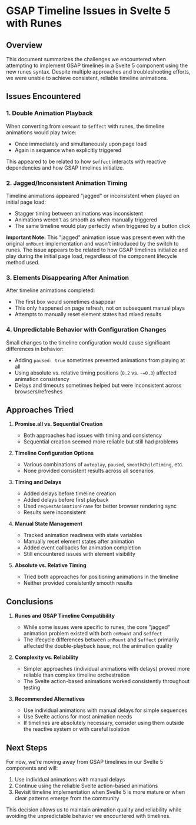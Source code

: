 # GSAP Timeline Issues in Svelte 5 with Runes

## Overview

This document summarizes the challenges we encountered when attempting to implement GSAP timelines in a Svelte 5 component using the new runes syntax. Despite multiple approaches and troubleshooting efforts, we were unable to achieve consistent, reliable timeline animations.

## Issues Encountered

### 1. Double Animation Playback

When converting from `onMount` to `$effect` with runes, the timeline animations would play twice:
- Once immediately and simultaneously upon page load
- Again in sequence when explicitly triggered

This appeared to be related to how `$effect` interacts with reactive dependencies and how GSAP timelines initialize.

### 2. Jagged/Inconsistent Animation Timing

Timeline animations appeared "jagged" or inconsistent when played on initial page load:
- Stagger timing between animations was inconsistent
- Animations weren't as smooth as when manually triggered
- The same timeline would play perfectly when triggered by a button click

**Important Note:** This "jagged" animation issue was present even with the original `onMount` implementation and wasn't introduced by the switch to runes. The issue appears to be related to how GSAP timelines initialize and play during the initial page load, regardless of the component lifecycle method used.

### 3. Elements Disappearing After Animation

After timeline animations completed:
- The first box would sometimes disappear
- This only happened on page refresh, not on subsequent manual plays
- Attempts to manually reset element states had mixed results

### 4. Unpredictable Behavior with Configuration Changes

Small changes to the timeline configuration would cause significant differences in behavior:
- Adding `paused: true` sometimes prevented animations from playing at all
- Using absolute vs. relative timing positions (`0.2` vs. `-=0.3`) affected animation consistency
- Delays and timeouts sometimes helped but were inconsistent across browsers/refreshes

## Approaches Tried

1. **Promise.all vs. Sequential Creation**
   - Both approaches had issues with timing and consistency
   - Sequential creation seemed more reliable but still had problems

2. **Timeline Configuration Options**
   - Various combinations of `autoplay`, `paused`, `smoothChildTiming`, etc.
   - None provided consistent results across all scenarios

3. **Timing and Delays**
   - Added delays before timeline creation
   - Added delays before first playback
   - Used `requestAnimationFrame` for better browser rendering sync
   - Results were inconsistent

4. **Manual State Management**
   - Tracked animation readiness with state variables
   - Manually reset element states after animation
   - Added event callbacks for animation completion
   - Still encountered issues with element visibility

5. **Absolute vs. Relative Timing**
   - Tried both approaches for positioning animations in the timeline
   - Neither provided consistently smooth results

## Conclusions

1. **Runes and GSAP Timeline Compatibility**
   - While some issues were specific to runes, the core "jagged" animation problem existed with both `onMount` and `$effect`
   - The lifecycle differences between `onMount` and `$effect` primarily affected the double-playback issue, not the animation quality

2. **Complexity vs. Reliability**
   - Simpler approaches (individual animations with delays) proved more reliable than complex timeline orchestration
   - The Svelte action-based animations worked consistently throughout testing

3. **Recommended Alternatives**
   - Use individual animations with manual delays for simple sequences
   - Use Svelte actions for most animation needs
   - If timelines are absolutely necessary, consider using them outside the reactive system or with careful isolation

## Next Steps

For now, we're moving away from GSAP timelines in our Svelte 5 components and will:
1. Use individual animations with manual delays
2. Continue using the reliable Svelte action-based animations
3. Revisit timeline implementation when Svelte 5 is more mature or when clear patterns emerge from the community

This decision allows us to maintain animation quality and reliability while avoiding the unpredictable behavior we encountered with timelines. 
